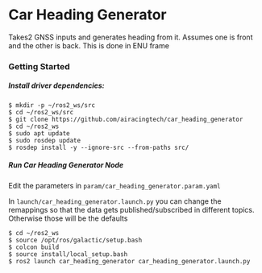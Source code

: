 # Car Heading Generator

Takes2 GNSS inputs and generates heading from it. Assumes one is front and the other is back. This is done in ENU frame

### Getting Started

##### Install driver dependencies:
```
$ mkdir -p ~/ros2_ws/src
$ cd ~/ros2_ws/src
$ git clone https://github.com/airacingtech/car_heading_generator
$ cd ~/ros2_ws
$ sudo apt update
$ sudo rosdep update
$ rosdep install -y --ignore-src --from-paths src/
```

##### Run Car Heading Generator Node

Edit the parameters in `param/car_heading_generator.param.yaml`

In `launch/car_heading_generator.launch.py` you can change the remappings so that the data gets published/subscribed in different topics. Otherwise those will be the defaults

```
$ cd ~/ros2_ws
$ source /opt/ros/galactic/setup.bash
$ colcon build
$ source install/local_setup.bash
$ ros2 launch car_heading_generator car_heading_generator.launch.py
```
